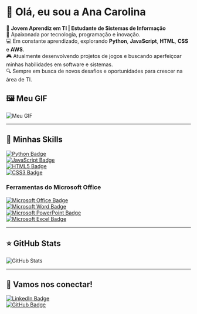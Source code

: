 # 👋 Olá, eu sou a Ana Carolina

🌱 **Jovem Aprendiz em TI | Estudante de Sistemas de Informação**  
🔧 Apaixonada por tecnologia, programação e inovação.  
💻 Em constante aprendizado, explorando **Python**, **JavaScript**, **HTML**, **CSS** e **AWS**.  
🎮 Atualmente desenvolvendo projetos de jogos e buscando aperfeiçoar minhas habilidades em software e sistemas.  
🔍 Sempre em busca de novos desafios e oportunidades para crescer na área de TI.

## 🖼️ Meu GIF

![Meu GIF](https://media1.giphy.com/media/v1.Y2lkPTc5MGI3NjExeHJ4bDduemJiam9obnpyazYyYWNtYThwa3Nwc2wxeDhzbG1paDV4MSZlcD12MV9pbnRlcm5hbF9naWZfYnlfaWQmY3Q9Zw/i229PTC8BKt9V9RnwZ/giphy.webp)

---

## 🚀 Minhas Skills

[![Python Badge](https://img.shields.io/badge/Python-3776AB?style=for-the-badge&logo=python&logoColor=white)](https://www.python.org/)  
[![JavaScript Badge](https://img.shields.io/badge/JavaScript-323330?style=for-the-badge&logo=javascript&logoColor=F7DF1E)](https://developer.mozilla.org/en-US/docs/Web/JavaScript)  
[![HTML5 Badge](https://img.shields.io/badge/HTML5-E34F26?style=for-the-badge&logo=html5&logoColor=white)](https://developer.mozilla.org/en-US/docs/Web/HTML)  
[![CSS3 Badge](https://img.shields.io/badge/CSS3-1572B6?style=for-the-badge&logo=css3&logoColor=white)](https://developer.mozilla.org/en-US/docs/Web/CSS)  

### Ferramentas do Microsoft Office
[![Microsoft Office Badge](https://img.shields.io/badge/Microsoft_Office-D83B01?style=for-the-badge&logo=microsoft-office&logoColor=white)](https://www.microsoft.com/pt-br/microsoft-365)  
[![Microsoft Word Badge](https://img.shields.io/badge/Microsoft_Word-2B579A?style=for-the-badge&logo=microsoft-word&logoColor=white)](https://www.microsoft.com/pt-br/microsoft-365/word)  
[![Microsoft PowerPoint Badge](https://img.shields.io/badge/Microsoft_PowerPoint-B7472A?style=for-the-badge&logo=microsoft-powerpoint&logoColor=white)](https://www.microsoft.com/pt-br/microsoft-365/powerpoint)  
[![Microsoft Excel Badge](https://img.shields.io/badge/Microsoft_Excel-217346?style=for-the-badge&logo=microsoft-excel&logoColor=white)](https://www.microsoft.com/pt-br/microsoft-365/excel)

---

## ⭐ GitHub Stats

![GitHub Stats](https://github-readme-stats.vercel.app/api?username=iuricode&show_icons=true)

---

## 💬 Vamos nos conectar!

[![LinkedIn Badge](https://img.shields.io/badge/LinkedIn-0077B5?style=for-the-badge&logo=linkedin&logoColor=white)](https://www.linkedin.com/in/ana-carolina-pires-duarte-73583a22a/)  
[![GitHub Badge](https://img.shields.io/badge/GitHub-181717?style=for-the-badge&logo=github&logoColor=white)](https://github.com/anapiress)
